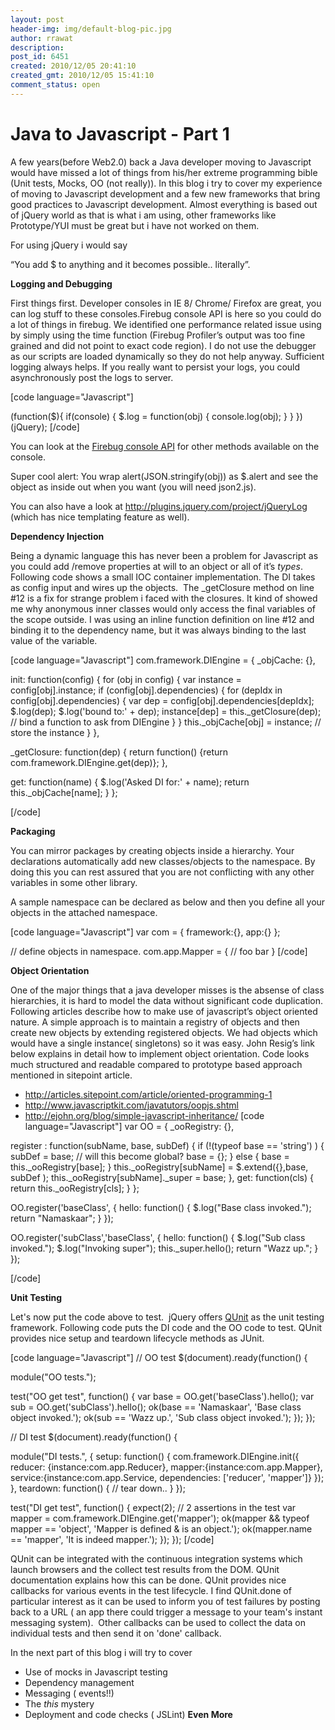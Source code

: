 ```yaml
---
layout: post
header-img: img/default-blog-pic.jpg
author: rrawat
description: 
post_id: 6451
created: 2010/12/05 20:41:10
created_gmt: 2010/12/05 15:41:10
comment_status: open
---
```


# Java to Javascript - Part 1

A few years(before Web2.0) back a Java developer moving to Javascript would have missed a lot of things from his/her extreme programming bible (Unit tests, Mocks, OO (not really)). In this blog i try to cover my experience of moving to Javascript development and a few new frameworks that bring good practices to Javascript development. Almost everything is based out of jQuery world as that is what i am using, other frameworks like Prototype/YUI must be great but i have not worked on them.

For using jQuery i would say 

“You add $ to anything and it becomes possible.. literally”.

**Logging and Debugging**

First things first. Developer consoles in IE 8/ Chrome/ Firefox are great, you can log stuff to these consoles.Firebug console API is here so you could do a lot of things in firebug. We identified one performance related issue using by simply using the time function (Firebug Profiler’s output was too fine grained and did not point to exact code region). I do not use the debugger as our scripts are loaded dynamically so they do not help anyway. Sufficient logging always helps. If you really want to persist your logs, you could asynchronously post the logs to server.

[code language="Javascript"]

(function($){ if(console) { $.log = function(obj) { console.log(obj); } } })(jQuery); [/code]

You can look at the [Firebug console API][1] for other methods available on the console.

Super cool alert: You wrap alert(JSON.stringify(obj)) as $.alert and see the object as inside out when you want (you will need json2.js).

You can also have a look at http://plugins.jquery.com/project/jQueryLog (which has nice templating feature as well).

**Dependency Injection**

Being a dynamic language this has never been a problem for Javascript as you could add /remove properties at will to an object or all of it’s _types_. Following code shows a small IOC container implementation. The DI takes as config input and wires up the objects.  The _getClosure method on line #12 is a fix for strange problem i faced with the closures. It kind of showed me why anonymous inner classes would only access the final variables of the scope outside. I was using an inline function definition on line #12 and binding it to the dependency name, but it was always binding to the last value of the variable.

[code language="Javascript"] com.framework.DIEngine = { _objCache: {},

init: function(config) { for (obj in config) { var instance = config[obj].instance; if (config[obj].dependencies) { for (depIdx in config[obj].dependencies) { var dep = config[obj].dependencies[depIdx]; $.log(dep); $.log('bound to:' + dep); instance[dep] = this._getClosure(dep); // bind a function to ask from DIEngine } } this._objCache[obj] = instance; // store the instance } },

_getClosure: function(dep) { return function() {return com.framework.DIEngine.get(dep)}; },

get: function(name) { $.log('Asked DI for:' + name); return this._objCache[name]; } };

[/code]

**Packaging**

You can mirror packages by creating objects inside a hierarchy. Your declarations automatically add new classes/objects to the namespace. By doing this you can rest assured that you are not conflicting with any other variables in some other library.

A sample namespace can be declared as below and then you define all your objects in the attached namespace.

[code language="Javascript"] var com = { framework:{}, app:{} };

// define objects in namespace. com.app.Mapper = { // foo bar } [/code]

**Object Orientation**

One of the major things that a java developer misses is the absense of class hierarchies, it is hard to model the data without significant code duplication. Following articles describe how to make use of javascript’s object oriented nature. A simple approach is to maintain a registry of objects and then create new objects by extending registered objects. We had objects which would have a single instance( singletons) so it was easy. John Resig’s link below explains in detail how to implement object orientation. Code looks much structured and readable compared to prototype based approach mentioned in sitepoint article. 

  * <http://articles.sitepoint.com/article/oriented-programming-1>
  * <http://www.javascriptkit.com/javatutors/oopjs.shtml>
  * <http://ejohn.org/blog/simple-javascript-inheritance/>
[code language="Javascript"] var OO = { _ooRegistry: {},

register : function(subName, base, subDef) { if (!(typeof base == 'string') ) { subDef = base; // will this become global? base = {}; } else { base = this._ooRegistry[base]; } this._ooRegistry[subName] = $.extend({},base, subDef ); this._ooRegistry[subName]._super = base; }, get: function(cls) { return this._ooRegistry[cls]; } };

OO.register('baseClass', { hello: function() { $.log("Base class invoked."); return "Namaskaar"; } });

OO.register('subClass','baseClass', { hello: function() { $.log("Sub class invoked."); $.log("Invoking super"); this._super.hello(); return "Wazz up."; } });

[/code]

**Unit Testing**

Let's now put the code above to test.  jQuery offers [QUnit][2] as the unit testing framework. Following code puts the DI code and the OO code to test. QUnit provides nice setup and teardown lifecycle methods as JUnit.

[code language="Javascript"] // OO test $(document).ready(function() {

module("OO tests.");

test("OO get test", function() { var base = OO.get('baseClass').hello(); var sub = OO.get('subClass').hello(); ok(base == 'Namaskaar', 'Base class object invoked.'); ok(sub == 'Wazz up.', 'Sub class object invoked.'); }); });

// DI test $(document).ready(function() {

module("DI tests.", { setup: function() { com.framework.DIEngine.init({ reducer: {instance:com.app.Reducer}, mapper:{instance:com.app.Mapper}, service:{instance:com.app.Service, dependencies: ['reducer', 'mapper']} }); }, teardown: function() { // tear down.. } });

test("DI get test", function() { expect(2); // 2 assertions in the test var mapper = com.framework.DIEngine.get('mapper'); ok(mapper && typeof mapper == 'object', 'Mapper is defined & is an object.'); ok(mapper.name == 'mapper', 'It is indeed mapper.'); }); }); [/code]

QUnit can be integrated with the continuous integration systems which launch browsers and the collect test results from the DOM. QUnit documentation explains how this can be done. QUnit provides nice callbacks for various events in the test lifecycle. I find QUnit.done of particular interest as it can be used to inform you of test failures by posting back to a URL ( an app there could trigger a message to your team's instant messaging system).  Other callbacks can be used to collect the data on individual tests and then send it on 'done' callback.

In the next part of this blog i will try to cover 

  * Use of mocks in Javascript testing
  * Dependency management
  * Messaging ( events!!)
  * The _this_ mystery
  * Deployment and code checks ( JSLint)
**Even More**

   [1]: http://getfirebug.com/wiki/index.php/Console_API
   [2]: http://docs.jquery.com/Qunit (QUnit)